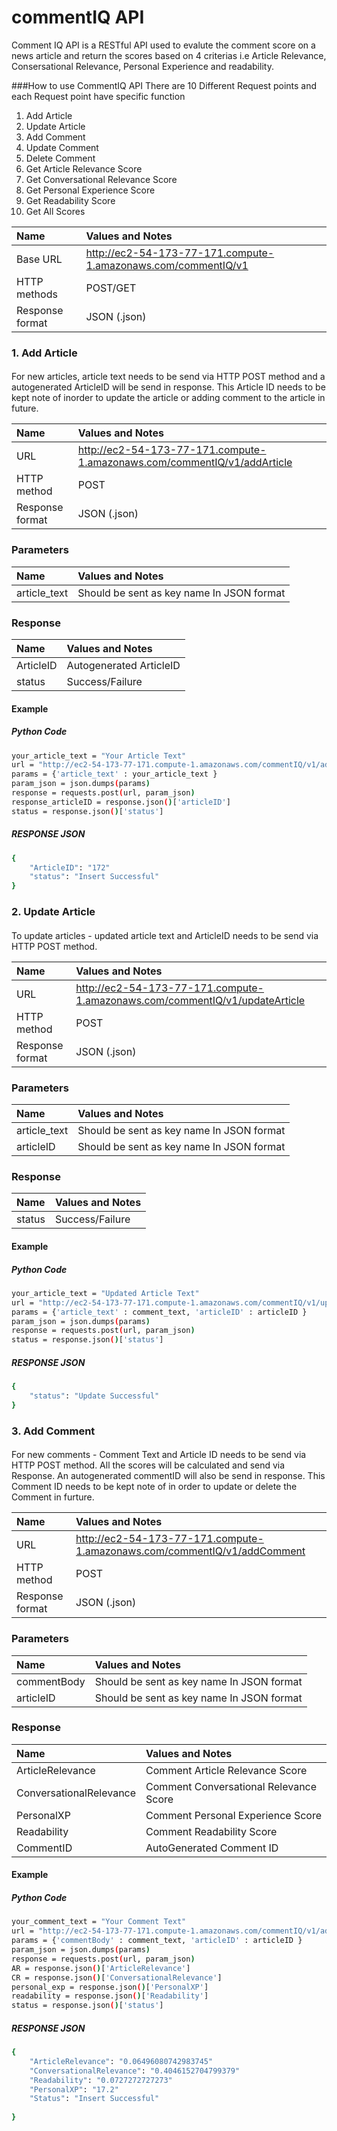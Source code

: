 commentIQ API
=========
Comment IQ API is a RESTful API used to evalute the comment score on a news article and return the scores based on 4 criterias i.e Article Relevance, Consersational Relevance, Personal Experience and readability.      

###How to use CommentIQ API
There are 10 Different Request points and each Request point have specific function

1. Add Article
2. Update Article
3. Add Comment
4. Update Comment
5. Delete Comment
6. Get Article Relevance Score
7. Get Conversational Relevance Score
8. Get Personal  Experience Score
9. Get Readability Score
10. Get All Scores

                                 
|Name    |  Values and Notes          |
|:----------|:-------------|
| Base URL |  http://ec2-54-173-77-171.compute-1.amazonaws.com/commentIQ/v1 |
| HTTP methods |  POST/GET |
| Response format |  JSON (.json) |

### 1. Add Article
#### 
For new articles, article text needs to be send via HTTP POST method and a autogenerated ArticleID will be send in response. This Article ID needs to be kept note of inorder to update the article or adding comment to the article in future.


| Name   | Values and Notes           |
|:----------|:-------------|
| URL |  http://ec2-54-173-77-171.compute-1.amazonaws.com/commentIQ/v1/addArticle |
| HTTP method |  POST |
| Response format |  JSON (.json) |    

###  Parameters

| Name   | Values and Notes           |
|:----------|:-------------|
| article_text | Should be sent as key name In JSON format |

### Response

| Name   | Values and Notes           |
|:----------|:-------------|
| ArticleID | Autogenerated ArticleID |
| status | Success/Failure |


####  Example
##### Python Code
```sh
your_article_text = "Your Article Text"
url = "http://ec2-54-173-77-171.compute-1.amazonaws.com/commentIQ/v1/addArticle"
params = {'article_text' : your_article_text }
param_json = json.dumps(params)
response = requests.post(url, param_json)
response_articleID = response.json()['articleID']
status = response.json()['status']
```
##### RESPONSE JSON
```sh
{
    "ArticleID": "172"
    "status": "Insert Successful"
}        
```


### 2. Update Article
#### 
To update articles - updated article text and ArticleID needs to be send via HTTP POST method.


| Name   | Values and Notes           |
|:----------|:-------------|
| URL |  http://ec2-54-173-77-171.compute-1.amazonaws.com/commentIQ/v1/updateArticle |
| HTTP method |  POST |
| Response format |  JSON (.json) |    

###  Parameters

| Name   | Values and Notes           |
|:----------|:-------------|
| article_text | Should be sent as key name In JSON format |
| articleID | Should be sent as key name In JSON format |

### Response

| Name   | Values and Notes           |
|:----------|:-------------|
| status | Success/Failure |


####  Example
##### Python Code
```sh
your_article_text = "Updated Article Text"
url = "http://ec2-54-173-77-171.compute-1.amazonaws.com/commentIQ/v1/updateArticle"
params = {'article_text' : comment_text, 'articleID' : articleID }
param_json = json.dumps(params)
response = requests.post(url, param_json)
status = response.json()['status']
```
##### RESPONSE JSON
```sh
{
    "status": "Update Successful"
}        
```

### 3. Add Comment
#### 
For new comments - Comment Text and Article ID needs to be send via HTTP POST method. All the scores will be calculated and send via Response. An autogenerated commentID will also be send in response. This Comment ID needs to be kept note of in order to update or delete the Comment in furture.


| Name   | Values and Notes           |
|:----------|:-------------|
| URL |  http://ec2-54-173-77-171.compute-1.amazonaws.com/commentIQ/v1/addComment |
| HTTP method |  POST |
| Response format |  JSON (.json) |    

###  Parameters

| Name   | Values and Notes           |
|:----------|:-------------|
| commentBody | Should be sent as key name In JSON format |
| articleID | Should be sent as key name In JSON format |

### Response

| Name   | Values and Notes           |
|:----------|:-------------|
| ArticleRelevance | Comment Article Relevance Score |
| ConversationalRelevance | Comment Conversational Relevance Score |
| PersonalXP | Comment Personal Experience Score |
| Readability | Comment Readability Score |
| CommentID | AutoGenerated Comment ID |


####  Example
##### Python Code
```sh
your_comment_text = "Your Comment Text"
url = "http://ec2-54-173-77-171.compute-1.amazonaws.com/commentIQ/v1/addComment"
params = {'commentBody' : comment_text, 'articleID' : articleID }
param_json = json.dumps(params)
response = requests.post(url, param_json)
AR = response.json()['ArticleRelevance']
CR = response.json()['ConversationalRelevance']
personal_exp = response.json()['PersonalXP']
readability = response.json()['Readability']
status = response.json()['status']
```
##### RESPONSE JSON
```sh
{
    "ArticleRelevance": "0.06496080742983745"
    "ConversationalRelevance": "0.4046152704799379"
    "Readability": "0.0727272727273"
    "PersonalXP": "17.2"
    "Status": "Insert Successful"
    
}        
```
